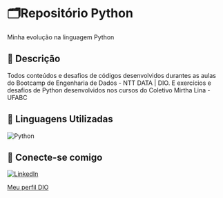# 🗂️Repositório Python
Minha evolução na linguagem Python

## 📒 Descrição
Todos conteúdos e desafios de códigos desenvolvidos durantes as aulas do Bootcamp de Engenharia de Dados - NTT DATA | DIO.
E exercícios e desafios de Python desenvolvidos nos cursos do Coletivo Mirtha Lina - UFABC

## 🤖 Linguagens Utilizadas

![Python](https://img.shields.io/badge/python-3670A0?style=for-the-badge&logo=python&logoColor=ffdd54)

## 📱 Conecte-se comigo 
[![LinkedIn](https://img.shields.io/badge/LinkedIn-0077B5?style=for-the-badge&logo=linkedin&logoColor=white)](https://www.linkedin.com/in/ingrid-santana-rodrigues-149750273/)

[Meu perfil DIO](https://www.dio.me/users/sringrid95)
